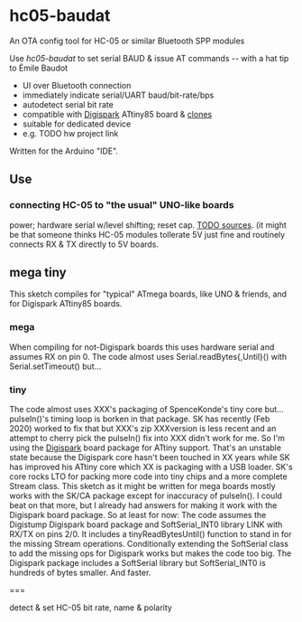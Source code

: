 # hc05-baudat

An OTA config tool for HC-05 or similar Bluetooth SPP modules

Use *hc05-baudat* to set serial BAUD & issue AT commands -- with a hat tip to Émile Baudot

  * UI over Bluetooth connection
  * immediately indicate serial/UART baud/bit-rate/bps
  * autodetect serial bit rate
  * compatible with [Digispark](http://digistump.com/products/1) ATtiny85 board & [clones](https://www.aliexpress.com/wholesale?SearchText=digispark)
  * suitable for dedicated device
  * e.g. TODO hw project link

Written for the Arduino "IDE".

## Use

### connecting HC-05 to "the usual" UNO-like boards
power; hardware serial w/level shifting; reset cap. [TODO sources]().
(it might be that someone thinks HC-05 modules tollerate 5V just fine and routinely connects RX & TX directly to 5V boards.

## mega tiny
This sketch compiles for "typical" ATmega boards, like UNO & friends, and for Digispark ATtiny85 boards.
### mega
When compiling for not-Digispark boards this uses hardware serial and assumes RX on pin 0. The code almost uses Serial.readBytes{,Until}() with Serial.setTimeout() but...
### tiny
The code almost uses XXX's packaging of SpenceKonde's tiny core but... pulseIn()'s timing loop is borken in that package. SK has recently (Feb 2020) worked to fix that but XXX's zip XXXversion is less recent and an attempt to cherry pick the pulseIn() fix into XXX didn't work for me. So I'm using the [Digispark](http://digispark.fixme) board package for ATtiny support. That's an unstable state because the Digispark core hasn't been touched in XX years while SK has improved his ATtiny core which XX is packaging with a USB loader. SK's core rocks LTO for packing more code into tiny chips and a more complete Stream class. This sketch as it might be written for mega boards mostly works with the SK/CA package except for inaccuracy of pulseIn(). I could beat on that more, but I already had answers for making it work with the Digispark board package. So at least for now:
The code assumes the Digistump Digispark board package and SoftSerial_INT0 library LINK with RX/TX on pins 2/0. It includes a tinyReadBytesUntil() function to stand in for the missing Stream operations. Conditionally extending the SoftSerial class to add the missing ops for Digispark works but makes the code too big. The Digispark package includes a SoftSerial library but SoftSerial_INT0 is hundreds of bytes smaller. And faster. 


===

detect &amp; set HC-05 bit rate, name &amp; polarity

<!--stackedit_data:
eyJoaXN0b3J5IjpbLTk3NzE3ODU1MywtMTEyODEzODAzMV19
-->